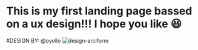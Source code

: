 # This is my first landing page bassed on a ux design!!! I hope you like :satisfied:
#DESIGN BY: @oyollo
![design-arciform](https://user-images.githubusercontent.com/115322902/214462066-21138f8e-5964-4120-b09d-e8b970dcc43d.jpg)
